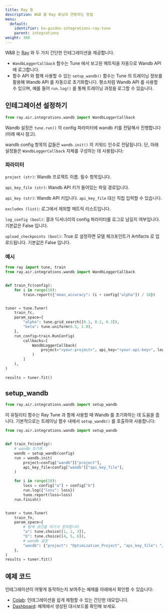 ```yaml
---
title: Ray 튠
description: W&B 를 Ray 튜닝과 연동하는 방법
menu:
  default:
    identifier: ko-guides-integrations-ray-tune
    parent: integrations
weight: 360
---
```


W&B 는 [Ray](https://github.com/ray-project/ray) 와 두 가지 간단한 인테그레이션을 제공합니다.

- `WandbLoggerCallback` 함수는 Tune 에서 보고된 메트릭을 자동으로 Wandb API 에 로그합니다.
- 함수 API 와 함께 사용할 수 있는 `setup_wandb()` 함수는 Tune 의 트레이닝 정보를 활용해 Wandb API 를 자동으로 초기화합니다. 평소처럼 Wandb API 를 사용할 수 있으며, 예를 들어 `run.log()` 를 통해 트레이닝 과정을 로그할 수 있습니다.

## 인테그레이션 설정하기

```python
from ray.air.integrations.wandb import WandbLoggerCallback
```

Wandb 설정은 `tune.run()` 의 config 파라미터에 wandb 키를 전달해서 진행합니다 (아래 예시 참고).

wandb config 항목의 값들은 `wandb.init()` 의 키워드 인수로 전달됩니다. 단, 아래 설정들은 `WandbLoggerCallback` 자체를 구성하는 데 사용됩니다:

### 파라미터

`project (str)`: Wandb 프로젝트 이름. 필수 항목입니다.

`api_key_file (str)`: Wandb API 키가 들어있는 파일 경로입니다.

`api_key (str)`: Wandb API 키입니다. `api_key_file` 대신 직접 입력할 수 있습니다.

`excludes (list)`: 로그에서 제외할 메트릭 리스트입니다.

`log_config (bool)`: 결과 딕셔너리의 config 파라미터를 로그로 남길지 여부입니다. 기본값은 False 입니다.

`upload_checkpoints (bool)`: True 로 설정하면 모델 체크포인트가 Artifacts 로 업로드됩니다. 기본값은 False 입니다.

### 예시

```python
from ray import tune, train
from ray.air.integrations.wandb import WandbLoggerCallback


def train_fc(config):
    for i in range(10):
        train.report({"mean_accuracy": (i + config["alpha"]) / 10})


tuner = tune.Tuner(
    train_fc,
    param_space={
        "alpha": tune.grid_search([0.1, 0.2, 0.3]),
        "beta": tune.uniform(0.5, 1.0),
    },
    run_config=train.RunConfig(
        callbacks=[
            WandbLoggerCallback(
                project="<your-project>", api_key="<your-api-key>", log_config=True
            )
        ]
    ),
)

results = tuner.fit()
```

## setup_wandb

```python
from ray.air.integrations.wandb import setup_wandb
```

이 유틸리티 함수는 Ray Tune 과 함께 사용할 때 Wandb 를 초기화하는 데 도움을 줍니다. 기본적으로는 트레이닝 함수 내에서 `setup_wandb()` 를 호출하여 사용합니다:

```python
from ray.air.integrations.wandb import setup_wandb


def train_fn(config):
    # wandb 초기화
    wandb = setup_wandb(config)
    run = wandb.init(
        project=config["wandb"]["project"],
        api_key_file=config["wandb"]["api_key_file"],
    )

    for i in range(10):
        loss = config["a"] + config["b"]
        run.log({"loss": loss})
        tune.report(loss=loss)
    run.finish()


tuner = tune.Tuner(
    train_fn,
    param_space={
        # 탐색 공간을 여기서 정의합니다
        "a": tune.choice([1, 2, 3]),
        "b": tune.choice([4, 5, 6]),
        # wandb 설정
        "wandb": {"project": "Optimization_Project", "api_key_file": "/path/to/file"},
    },
)
results = tuner.fit()
```

## 예제 코드

인테그레이션이 어떻게 동작하는지 보여주는 예제를 아래에서 확인할 수 있습니다:

* [Colab](https://wandb.me/raytune-colab): 인테그레이션을 쉽게 체험할 수 있는 간단한 데모입니다.
* [Dashboard](https://wandb.ai/anmolmann/ray_tune): 예제에서 생성된 대시보드를 확인해 보세요.